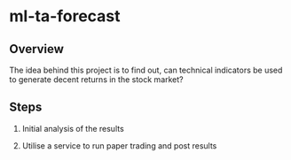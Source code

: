 # ml-ta-forecast

## Overview

The idea behind this project is to find out, can technical indicators be used to generate decent returns in the stock market?

## Steps

1. Initial analysis of the results

2. Utilise a service to run paper trading and post results
